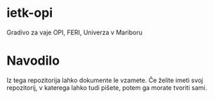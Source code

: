 # ietk-opi
Gradivo za vaje OPI, FERI, Univerza v Mariboru

# Navodilo
Iz tega repozitorija lahko dokumente le vzamete.
Če želite imeti svoj repozitorij, v katerega lahko 
tudi pišete, potem ga morate tvoriti sami.
